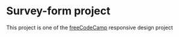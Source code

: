 # Survey-form project

This project is one of the [freeCodeCamp]([www.freecodecamp.org](https://www.freecodecamp.org/)) responsive design project 
